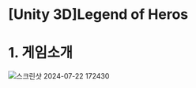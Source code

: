 # [Unity 3D]Legend of Heros
# 1. 게임소개
![스크린샷 2024-07-22 172430](https://github.com/user-attachments/assets/c9d657c5-f856-45db-b4ee-e6fb57e74565)


